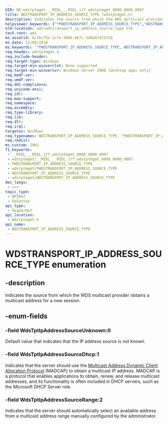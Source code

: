 ```yaml
---
UID: NE:wdstptmgmt.__MIDL___MIDL_itf_wdstptmgmt_0000_0000_0007
title: WDSTRANSPORT_IP_ADDRESS_SOURCE_TYPE (wdstptmgmt.h)
description: Indicates the source from which the WDS multicast provider obtains a multicast address for a new session.
helpviewer_keywords: ["*PWDSTRANSPORT_IP_ADDRESS_SOURCE_TYPE","WDSTRANSPORT_IP_ADDRESS_SOURCE_TYPE","WDSTRANSPORT_IP_ADDRESS_SOURCE_TYPE enumeration [Windows Deployment Services]","WdsTptIpAddressSourceDhcp","WdsTptIpAddressSourceRange","WdsTptIpAddressSourceUnknown","wds.wdstransport_ip_address_source_type","wdstptmgmt/WDSTRANSPORT_IP_ADDRESS_SOURCE_TYPE","wdstptmgmt/WdsTptIpAddressSourceDhcp","wdstptmgmt/WdsTptIpAddressSourceRange","wdstptmgmt/WdsTptIpAddressSourceUnknown"]
old-location: wds\wdstransport_ip_address_source_type.htm
tech.root: wds
ms.assetid: bc16cf5e-2cfe-480b-b67c-546b47ef2518
ms.date: 12/05/2018
ms.keywords: '*PWDSTRANSPORT_IP_ADDRESS_SOURCE_TYPE, WDSTRANSPORT_IP_ADDRESS_SOURCE_TYPE, WDSTRANSPORT_IP_ADDRESS_SOURCE_TYPE enumeration [Windows Deployment Services], WdsTptIpAddressSourceDhcp, WdsTptIpAddressSourceRange, WdsTptIpAddressSourceUnknown, wds.wdstransport_ip_address_source_type, wdstptmgmt/WDSTRANSPORT_IP_ADDRESS_SOURCE_TYPE, wdstptmgmt/WdsTptIpAddressSourceDhcp, wdstptmgmt/WdsTptIpAddressSourceRange, wdstptmgmt/WdsTptIpAddressSourceUnknown'
req.header: wdstptmgmt.h
req.include-header: 
req.target-type: Windows
req.target-min-winverclnt: None supported
req.target-min-winversvr: Windows Server 2008 [desktop apps only]
req.kmdf-ver: 
req.umdf-ver: 
req.ddi-compliance: 
req.unicode-ansi: 
req.idl: 
req.max-support: 
req.namespace: 
req.assembly: 
req.type-library: 
req.lib: 
req.dll: 
req.irql: 
targetos: Windows
req.typenames: WDSTRANSPORT_IP_ADDRESS_SOURCE_TYPE, *PWDSTRANSPORT_IP_ADDRESS_SOURCE_TYPE
req.redist: 
ms.custom: 19H1
f1_keywords:
 - __MIDL___MIDL_itf_wdstptmgmt_0000_0000_0007
 - wdstptmgmt/__MIDL___MIDL_itf_wdstptmgmt_0000_0000_0007
 - PWDSTRANSPORT_IP_ADDRESS_SOURCE_TYPE
 - wdstptmgmt/PWDSTRANSPORT_IP_ADDRESS_SOURCE_TYPE
 - WDSTRANSPORT_IP_ADDRESS_SOURCE_TYPE
 - wdstptmgmt/WDSTRANSPORT_IP_ADDRESS_SOURCE_TYPE
dev_langs:
 - c++
topic_type:
 - APIRef
 - kbSyntax
api_type:
 - HeaderDef
api_location:
 - Wdstptmgmt.h
api_name:
 - WDSTRANSPORT_IP_ADDRESS_SOURCE_TYPE
---
```


# WDSTRANSPORT_IP_ADDRESS_SOURCE_TYPE enumeration


## -description

Indicates the source from which the WDS multicast provider obtains a multicast address for a new session.

## -enum-fields

### -field WdsTptIpAddressSourceUnknown:0

Default value that indicates that the IP address source is not known.

### -field WdsTptIpAddressSourceDhcp:1

Indicates that the server should use the <a href="/previous-versions/windows/desktop/madcap/madcap-start-page">Multicast Address Dynamic Client Allocation Protocol</a> (MADCAP) to obtain a multicast IP address. MADCAP is a protocol that enables applications to obtain, renew, and release multicast addresses, and its functionality is often included in DHCP servers, such as the Microsoft DHCP Server role.

### -field WdsTptIpAddressSourceRange:2

Indicates that the server should automatically select an available address from a multicast address range manually configured by the administrator.
